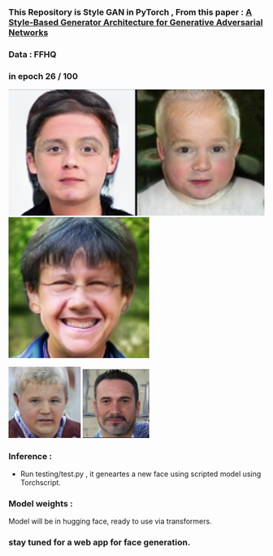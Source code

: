 ### This Repository is Style GAN in PyTorch , From this paper : [A Style-Based Generator Architecture for Generative Adversarial Networks](https://arxiv.org/abs/1812.04948) 
### Data : FFHQ

### in epoch 26 / 100 
![image alt](https://github.com/HajarHAMDOUCH01/Face-Generator-StyleGAN-PyTorch/blob/d450b4268bd570c20df92cfe0290410c00d4c02d/samples_2.png)
![image alt](https://github.com/HajarHAMDOUCH01/Face-Generator-StyleGAN-PyTorch/blob/c1d19bdcce201b9788a9d60685d5f97bf35f0842/generated_face_3.png)

![image alt](https://github.com/HajarHAMDOUCH01/Face-Generator-StyleGAN-PyTorch/blob/c1dbaa23f2ff3ca79ee272aa9b13e7a4bdbfc153/generated_face.png)
![image alt](https://github.com/HajarHAMDOUCH01/Face-Generator-StyleGAN-PyTorch/blob/bf1953e7b4f47fa795cf36dc921c37bbbcb482df/generated_face_2.png)

### Inference :
- Run testing/test.py , it geneartes a new face using scripted model using Torchscript.

### Model weights :
Model will be in hugging face, ready to use via transformers.

### stay tuned for a web app for face generation.


